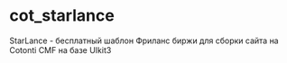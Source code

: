 # cot_starlance
StarLance - бесплатный шаблон Фриланс биржи для сборки сайта на Cotonti CMF на базе UIkit3
